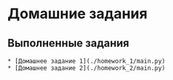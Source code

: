 # Домашние задания
## Выполненные задания
    * [Домашнее задание 1](./homework_1/main.py)
    * [Домашнее задание 2](./homework_2/main.py)
